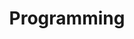 ---
title: "Programming"
description: "Things about coding"
slug: "code"
image: "ilya-pavlov-OqtafYT5kTw-unsplash.jpg"
style:
    background: "#000000"
    color: "#fff"
---
